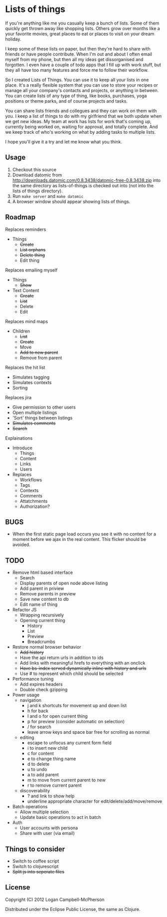 # Lists of things

If you're anything like me you casually keep a bunch of lists. Some of them
quickly get thrown away like shopping lists. Others grow over months like a
your favorite movies, great places to eat or places to visit on your dream
holiday.

I keep some of these lists on paper, but then they're hard to share with
friends or have people contribute. When I'm out and about I often email myself
from my phone, but then all my ideas get dissorganised and forgotten. I even
have a couple of todo apps that I fill up with work stuff, but they all have
too many features and force me to follow their workflow.

So I created Lists of Things. You can use it to keep all your lists in one
place. It's a really flexible system that you can use to store your recipes or
manage all your company's contacts and projects, or anything in between. You
can create lists of any type of thing, like books, purchases, yoga positions
or theme parks, and of course projects and tasks.

You can share lists friends and collegues and they can work on them with you. I
keep a list of things to do with my girlfriend that we both update when we get
new ideas. My team at work has lists for work that's coming up, currently being
worked on, waiting for approval, and totally complete. And we keep track of
who's working on what by adding tasks to multiple lists.

I hope you'll give it a try and let me know what you think.

## Usage

1. Checkout this source
2. Download datomic from
http://downloads.datomic.com/0.8.3438/datomic-free-0.8.3438.zip into the same
directory as lists-of-things is checked out into (not into the lists of things
directory).
3. Run `make server` and `make datomic`
4. A browser window should appear showing lists of things.

## Roadmap

Replaces reminders
- Things
  - ~~Create~~
  - ~~List orphans~~
  - ~~Delete thing~~
  - Edit thing

Replaces emailing myself
- Things
  - ~~Show~~
- Text Content
  - ~~Create~~
  - ~~List~~
  - Delete
  - Edit

Replaces mind maps
- Children
  - ~~List~~
  - ~~Create~~
  - Move
  - ~~Add to new parent~~
  - Remove from parent

Replaces the hit list
- Simulates tagging
- Simulates contexts
- Sorting

Replaces jira
- Give permission to other users
- Open multiple listings
- 'Sort' things between listings
- ~~Simulates comments~~
- ~~Search~~

Explainations
- Introduce
  - Things
  - Content
  - Links
  - Users
- Replaces
  - Workflows
  - Tags
  - Contexts
  - Comments
  - Attatchments
  - Authorization?

## BUGS

- When the first static page load occurs you see it with no content for a
  moment before we ajax in the real content. This flicker should be avoided.

## TODO

- Remove html based interface
  - Search
  - Display parents of open node above listing
  - Add parent in priview
  - Remove parents in preview
  - Save new content to db
  - Edit name of thing
- Refactor JS
  - Wrapping recursively
  - Opening current thing
    - History
    - List
    - Preview
    - Breadcrumbs
- Restore normal browser behavior
  - ~~Add history~~
  - Have the api return urls in addition to ids
  - Add links with meaningful hrefs to everything with an onclick
  - ~~Have bs-index served dynamically inline with history and urls~~
  - Use \# to represent which child should be selected
- Performance tuning
  - Add expires headers
  - Double check gzipping
- Power usage
  - navigation
    - j and k shortcuts for movement up and down list
    - h for back
    - l and o for open current thing
    - p for preview (consider automatic on selection)
    - / for search
    - leave arrow keys and space bar free for scrolling as normal
  - editing
    - escape to unfocus any current form field
    - i to insert new child
    - c for content
    - e to change thing name
    - d to delete
    - u to undo
    - a to add parent
    - m to move from current parent to new
    - r to remove current parent
  - discoverability
    - ? and link to show help
    - underline appropriate character for edit/delete/add/move/remove
- Batch operations
  - Allow multiple selection
  - Update basic operations to act in batch
- Auth
  - User accounts with persona
  - Share with user (via email)

## Things to consider

- Switch to coffee script
- Switch to clojurescript
- ~~Split js into seperate files~~

## License

Copyright (C) 2012 Logan Campbell-McPherson

Distributed under the Eclipse Public License, the same as Clojure.
